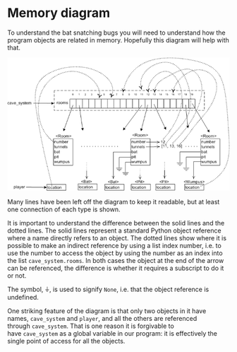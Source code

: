 # Memory diagram

To understand the bat snatching bugs you will need to understand how the
program objects are related in memory. Hopefully this diagram will help
with that.

![.](20_classAll_Diag.png)

Many lines have been left off the diagram to keep it readable, but at
least one connection of each type is shown.

It is important to understand the difference between the solid lines and
the dotted lines. The solid lines represent a standard Python object
reference where a name directly refers to an object. The dotted lines
show where it is possible to make an indirect reference by using a list
index number, i.e. to use the number to access the object by using the
number as an index into the list `cave_system.rooms`. In both cases the
object at the end of the arrow can be referenced, the difference is
whether it requires a subscript to do it or not.

The symbol, ⏚, is used to signify `None`, i.e. that the object reference
is undefined.

One striking feature of the diagram is that only two objects in it have
names, `cave_system` and `player`, and all the others are referenced
through `cave_system`. That is one reason it is forgivable to
have `cave_system` as a global variable in our program: it is effectively the single
point of access for all the objects.
